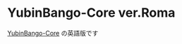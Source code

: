 # YubinBango-Core ver.Roma

[YubinBango-Core](https://github.com/yubinbango/yubinbango-core) の英語版です

